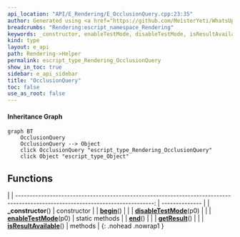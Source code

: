 ```yaml
---
api_location: "API/E_Rendering/E_OcclusionQuery.cpp:23:35"
author: Generated using <a href="https://github.com/MeisterYeti/WhatsUpDoc">WhatsUpDoc</a>
breadcrumbs: "Rendering:escript_namespace_Rendering"
keywords: _constructor, enableTestMode, disableTestMode, isResultAvailable, getResult, begin, end
kind: type
layout: e_api
path: Rendering->Helper
permalink: escript_type_Rendering_OcclusionQuery
show_in_toc: true
sidebar: e_api_sidebar
title: "OcclusionQuery"
toc: false
use_as_root: false
---
```


#### Inheritance Graph

```mermaid
graph BT
	OcclusionQuery
	OcclusionQuery --> Object
	click OcclusionQuery "escript_type_Rendering_OcclusionQuery"
	click Object "escript_type_Object"
```

## Functions

|
| ------------------------------------------------------------------------------------------------------------------------------: | -------------- | 
| **_constructor**()                                                                                                              | constructor    | 
| **[begin](classRendering_1_1QueryObject#classRendering_1_1QueryObject_1acb5888624e444962c79161e0caf0e618)**()                   |                | 
| **[disableTestMode](classRendering_1_1OcclusionQuery#classRendering_1_1OcclusionQuery_1a1beca2ba9d76f36ab9580d8a7ba46bc6)**(p0) |                | 
| **[enableTestMode](classRendering_1_1OcclusionQuery#classRendering_1_1OcclusionQuery_1ab12f7a74dd31dd117478ae5d735fcccd)**(p0)  | static methods | 
| **[end](classRendering_1_1QueryObject#classRendering_1_1QueryObject_1a2495df860cb27046c5777a047801ba8e)**()                     |                | 
| **[getResult](classRendering_1_1QueryObject#classRendering_1_1QueryObject_1a40088fac48692629a955026998ca1eae)**()               |                | 
| **[isResultAvailable](classRendering_1_1QueryObject#classRendering_1_1QueryObject_1aac18d4343578dca12a3c99915a2c56a5)**()       | methods        | 
{: .nohead .nowrap1 }


